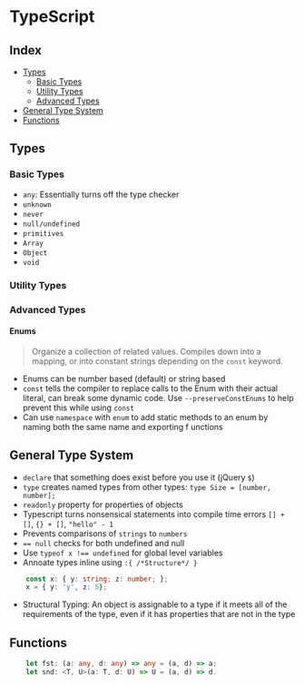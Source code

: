 <!-- omit in toc -->
# TypeScript

<!-- omit in toc -->
## Index

- [Types](#types)
  - [Basic Types](#basic-types)
  - [Utility Types](#utility-types)
  - [Advanced Types](#advanced-types)
- [General Type System](#general-type-system)
- [Functions](#functions)

## Types

### Basic Types

- `any`: Essentially turns off the type checker
- `unknown`
- `never`
- `null/undefined`
- `primitives`
- `Array`
- `Object`
- `void`

### Utility Types

### Advanced Types

<!-- omit in toc -->
#### Enums

> Organize a collection of related values. Compiles down into a mapping, or into constant strings depending on the `const` keyword.

- Enums can be number based (default) or string based
- `const` tells the compiler to replace calls to the Enum with their actual literal, can break some dynamic code. Use `--preserveConstEnums` to help prevent this while using `const`
- Can use `namespace` with `enum` to add static methods to an enum by naming both the same name and exporting f unctions

## General Type System

- `declare` that something does exist before you use it (jQuery `$`)
- `type` creates named types from other types: `type Size = [number, number];`
- `readonly` property for properties of objects
- Typescript turns nonsensical statements into compile time errors `[] + []`, `{} + []`, `"hello" - 1`
- Prevents comparisons of `strings` to `numbers`
- `== null` checks for both undefined and null
- Use `typeof x !== undefined` for global level variables
- Annoate types inline using `:{ /*Structure*/ }`

``` typescript
    const x: { y: string; z: number; };
    x = { y: 'y', z: 5};
```

- Structural Typing: An object is assignable to a type if it meets all of the requirements of the type, even if it has properties that are not in the type

## Functions

``` typescript
    let fst: (a: any, d: any) => any = (a, d) => a;
    let snd: <T, U>(a: T, d: U) => U = (a, d) => d.
```
